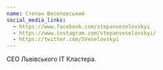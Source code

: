 ```yaml
---
name: Степан Веселовський
social_media_links:
  - https://www.facebook.com/stepanveselovskyi
  - https://www.instagram.com/stepanveselovskyi/
  - https://twitter.com/SVeselovskyi
---
```


CEO Львівського IT Кластера.
